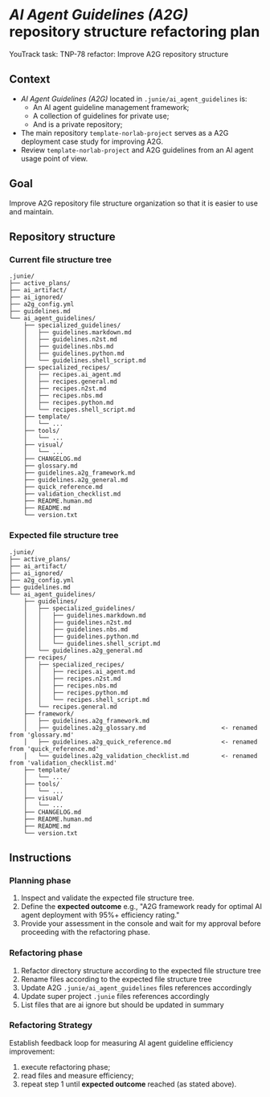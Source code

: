 # _AI Agent Guidelines (A2G)_ repository structure refactoring plan

YouTrack task: TNP-78 refactor: Improve A2G repository structure

## Context

- _AI Agent Guidelines (A2G)_ located in `.junie/ai_agent_guidelines` is:
    - An AI agent guideline management framework;
    - A collection of guidelines for private use;
    - And is a private repository;
- The main repository `template-norlab-project` serves as a A2G deployment case study for improving
  A2G.
- Review `template-norlab-project` and A2G guidelines from an AI agent usage point of view.

## Goal

Improve A2G repository file structure organization so that it is easier to use and maintain.

## Repository structure

### Current file structure tree

```text
.junie/
├── active_plans/
├── ai_artifact/
├── ai_ignored/
├── a2g_config.yml
├── guidelines.md
└── ai_agent_guidelines/
    ├── specialized_guidelines/
    │   ├── guidelines.markdown.md
    │   ├── guidelines.n2st.md
    │   ├── guidelines.nbs.md
    │   ├── guidelines.python.md
    │   └── guidelines.shell_script.md
    ├── specialized_recipes/
    │   ├── recipes.ai_agent.md
    │   ├── recipes.general.md
    │   ├── recipes.n2st.md
    │   ├── recipes.nbs.md
    │   ├── recipes.python.md
    │   └── recipes.shell_script.md
    ├── template/
    │   └── ...
    ├── tools/
    │   └── ...
    ├── visual/
    │   └── ...
    ├── CHANGELOG.md
    ├── glossary.md
    ├── guidelines.a2g_framework.md
    ├── guidelines.a2g_general.md
    ├── quick_reference.md
    ├── validation_checklist.md
    ├── README.human.md
    ├── README.md
    └── version.txt
```

### Expected file structure tree

```text
.junie/
├── active_plans/
├── ai_artifact/
├── ai_ignored/
├── a2g_config.yml
├── guidelines.md
└── ai_agent_guidelines/
    ├── guidelines/
    │   ├── specialized_guidelines/
    │   │   ├── guidelines.markdown.md
    │   │   ├── guidelines.n2st.md
    │   │   ├── guidelines.nbs.md
    │   │   ├── guidelines.python.md
    │   │   └── guidelines.shell_script.md
    │   └── guidelines.a2g_general.md
    ├── recipes/
    │   ├── specialized_recipes/
    │   │   ├── recipes.ai_agent.md
    │   │   ├── recipes.n2st.md
    │   │   ├── recipes.nbs.md
    │   │   ├── recipes.python.md
    │   │   └── recipes.shell_script.md
    │   └── recipes.general.md
    ├── framework/
    │   ├── guidelines.a2g_framework.md 
    │   ├── guidelines.a2g_glossary.md                     <- renamed from 'glossary.md' 
    │   ├── guidelines.a2g_quick_reference.md              <- renamed from 'quick_reference.md' 
    │   └── guidelines.a2g_validation_checklist.md         <- renamed from 'validation_checklist.md' 
    ├── template/
    │   └── ...
    ├── tools/
    │   └── ...
    ├── visual/
    │   └── ...
    ├── CHANGELOG.md
    ├── README.human.md
    ├── README.md
    └── version.txt
```

## Instructions

### Planning phase

1. Inspect and validate the expected file structure tree.
2. Define the **expected outcome** e.g., "A2G framework ready for optimal AI agent deployment with 95%+
efficiency rating."
3. Provide your assessment in the console and wait for my approval before proceeding with the
   refactoring phase.

### Refactoring phase

1. Refactor directory structure according to the expected file structure tree
2. Rename files according to the expected file structure tree
3. Update A2G `.junie/ai_agent_guidelines` files references accordingly
4. Update super project `.junie` files references accordingly
5. List files that are ai ignore but should be updated in summary

### Refactoring Strategy

Establish feedback loop for measuring AI agent guideline efficiency improvement:

1. execute refactoring phase;
2. read files and measure efficiency;
3. repeat step 1 until **expected outcome** reached (as stated above). 
